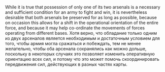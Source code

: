 
While it is true that possession of only one of its two arsenals is a necessary and sufficient condition for an army to fight and win, it is nevertheless desirable that both arsenals be preserved for as long as possible, because on occasion this allows for a shift in the operational orientation of the entire force, and because it may help co-ordinate the movements of forces operating from different bases.
Хотя верно, что обладание только одним из двух арсеналов является необходимым и достаточным условием для того, чтобы армия могла сражаться и побеждать, тем не менее желательно, чтобы оба арсенала сохранялись как можно дольше, поскольку в некоторых случаях это позволяет изменить оперативную ориентацию всех сил, и потому что это может помочь скоординировать передвижения сил, действующих в разных частях карты.